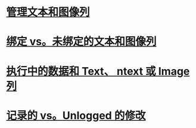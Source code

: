 # [管理文本和图像列](managing-text-and-image-columns.md)

# [绑定 vs。未绑定的文本和图像列](bound-vs-unbound-text-and-image-columns.md)
# [执行中的数据和 Text、 ntext 或 Image 列](data-at-execution-and-text-ntext-or-image-columns.md)
# [记录的 vs。Unlogged 的修改](logged-vs-unlogged-modifications.md)
